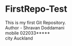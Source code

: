 # FirstRepo-Test
This is my first Git Repository.
<br>
Author - Shravan Doddamani
<br>
mobile 022033*****
<br>
city Auckland
